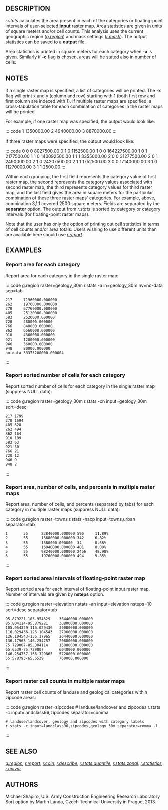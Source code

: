 ## DESCRIPTION

*r.stats* calculates the area present in each of the categories or
floating-point intervals of user-selected **input** raster map. Area
statistics are given in units of square meters and/or cell counts. This
analysis uses the current geographic region
(*[g.region](g.region.html)*) and mask settings
(*[r.mask](r.mask.html)*). The output statistics can be saved to a
**output** file.

Area statistics is printed in square meters for each category when
**-a** is given. Similarly if **-c** flag is chosen, areas will be
stated also in number of cells.

## NOTES

If a single raster map is specified, a list of categories will be
printed. The **-x** flag will print x and y (column and row) starting
with 1 (both first row and first column are indexed with 1). If multiple
raster maps are specified, a cross-tabulation table for each combination
of categories in the raster maps will be printed.

For example, if one raster map was specified, the output would look
like:

::: code
    1 1350000.00
    2 4940000.00
    3 8870000.00
:::

If three raster maps were specified, the output would look like:

::: code
    0 0 0 8027500.00
    0 1 0 1152500.00
    1 0 0 164227500.00
    1 0 1 2177500.00
    1 1 0 140092500.00
    1 1 1 3355000.00
    2 0 0 31277500.00
    2 0 1 2490000.00
    2 1 0 24207500.00
    2 1 1 1752500.00
    3 0 0 17140000.00
    3 1 0 11270000.00
    3 1 1 2500.00
:::

Within each grouping, the first field represents the category value of
first raster map, the second represents the category values associated
with second raster map, the third represents category values for third
raster map, and the last field gives the area in square meters for the
particular combination of these three raster maps\' categories. For
example, above, combination 3,1,1 covered 2500 square meters. Fields are
separated by the **separator** option. The output from *r.stats* is
sorted by category or category intervals (for floating-point raster
maps).

Note that the user has only the option of printing out cell statistics
in terms of cell counts and/or area totals. Users wishing to use
different units than are available here should use
*[r.report](r.report.html)*.

## EXAMPLES

### Report area for each category

Report area for each category in the single raster map:

::: code
    g.region raster=geology_30m
    r.stats -a in=geology_30m nv=no-data sep=tab

    217     71960000.000000
    262     19760000.000000
    270     67760000.000000
    405     25120000.000000
    583     2520000.000000
    720     480000.000000
    766     840000.000000
    862     6560000.000000
    910     4360000.000000
    921     1200000.000000
    946     360000.000000
    948     80000.000000
    no-data 33375200000.000004
:::

### Report sorted number of cells for each category

Report sorted number of cells for each category in the single raster map
(suppress NULL data):

::: code
    g.region raster=geology_30m
    r.stats -cn input=geology_30m sort=desc

    217 1799
    270 1694
    405 628
    262 494
    862 164
    910 109
    583 63
    921 30
    766 21
    720 12
    946 9
    948 2
:::

### Report area, number of cells, and percents in multiple raster maps

Report area, number of cells, and percents (separated by tabs) for each
category in multiple raster maps (suppress NULL data):

::: code
    g.region raster=towns
    r.stats -nacp input=towns,urban separator=tab

    1       55      23840000.000000 596     11.89%
    2       55      13680000.000000 342     6.82%
    3       55      1360000.000000  34      0.68%
    4       55      16040000.000000 401     8.00%
    5       55      98240000.000000 2456    48.98%
    6       55      19760000.000000 494     9.85%
:::

### Report sorted area intervals of floating-point raster map

Report sorted area for each interval of floating-point input raster map.
Number of intervals are given by **nsteps** option.

::: code
    g.region raster=elevation
    r.stats -an input=elevation nsteps=10 sort=desc separator=tab

    95.879221-105.954329    36440000.000000
    85.804114-95.879221     30800000.000000
    105.954329-116.029436   30080000.000000
    116.029436-126.104543   27960000.000000
    126.104543-136.17965    26440000.000000
    136.17965-146.254757    20880000.000000
    75.729007-85.804114     15880000.000000
    65.6539-75.729007       6040000.000000
    146.254757-156.329865   5720000.000000
    55.578793-65.6539       760000.000000
:::

### Report raster cell counts in multiple raster maps

Report raster cell counts of landuse and geological categories within
zipcode areas:

::: code
    g.region raster=zipcodes
    # landuse/landcover and zipcodes
    r.stats -c input=landclass96,zipcodes separator=comma

    # landuse/landcover, geology and zipcodes with category labels
    r.stats -c input=landclass96,zipcodes,geology_30m separator=comma -l
:::

## SEE ALSO

*[g.region](g.region.html), [r.report](r.report.html),
[r.coin](r.coin.html), [r.describe](r.describe.html),
[r.stats.quantile](r.stats.quantile.html),
[r.stats.zonal](r.stats.zonal.html), [r.statistics](r.statistics.html),
[r.univar](r.univar.html)*

## AUTHORS

Michael Shapiro, U.S. Army Construction Engineering Research Laboratory\
Sort option by Martin Landa, Czech Technical University in Prague, 2013
